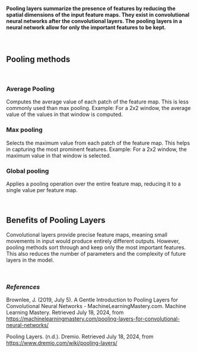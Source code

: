 #### Pooling layers summarize the presence of features by reducing the spatial dimensions of the input feature maps. They exist in convolutional neural networks after the convolutional layers. The pooling layers in a neural network allow for only the important features to be kept. 

<br>

## **Pooling methods**

<br>

### Average Pooling
Computes the average value of each patch of the feature map. This is less commonly used than max pooling.
Example: For a 2x2 window, the average value of the values in that window is computed.
### Max pooling
Selects the maximum value from each patch of the feature map. This helps in capturing the most prominent features.
Example: For a 2x2 window, the maximum value in that window is selected.
### Global pooling
Applies a pooling operation over the entire feature map, reducing it to a single value per feature map.
<!-- ![Image1](/static/articleimages/activation_functions/image1) -->

<br>

## **Benefits of Pooling Layers**
Convolutional layers provide precise feature maps, meaning small movements in input would produce entirely different outputs. However, pooling methods sort through and keep only the most important features. This also reduces the number of parameters and the complexity of future layers in the model. 

<br>

### *References*
Brownlee, J. (2019, July 5). A Gentle Introduction to Pooling Layers for Convolutional Neural Networks - MachineLearningMastery.com. Machine Learning Mastery. Retrieved July 18, 2024, from https://machinelearningmastery.com/pooling-layers-for-convolutional-neural-networks/

Pooling Layers. (n.d.). Dremio. Retrieved July 18, 2024, from https://www.dremio.com/wiki/pooling-layers/






